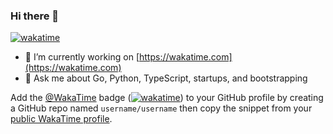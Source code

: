 ### Hi there 👋

[![wakatime](https://wakatime.com/badge/user/fcaad9e3-0a4d-41c7-8116-b02795fa154e.svg)](https://wakatime.com/@fcaad9e3-0a4d-41c7-8116-b02795fa154e)


- 🔭 I’m currently working on [https://wakatime.com](https://wakatime.com)
- 💬 Ask me about Go, Python, TypeScript, startups, and bootstrapping


Add the [@WakaTime](https://github.com/wakatime) badge ([![wakatime](https://wakatime.com/badge/user/66b6796d-eb84-4bb9-b9d2-8dc882f4c6ac.svg)](https://wakatime.com/@66b6796d-eb84-4bb9-b9d2-8dc882f4c6ac)) to your GitHub profile by creating a GitHub repo named `username/username` then copy the snippet from your [public WakaTime profile](https://wakatime.com/me).

<!--
**alanhamlett/alanhamlett** is a ✨ _special_ ✨ repository because its `README.md` (this file) appears on your GitHub profile.

Here are some ideas to get you started:

- 🔭 I’m currently working on ...
- 🌱 I’m currently learning ...
- 👯 I’m looking to collaborate on ...
- 🤔 I’m looking for help with ...
- 💬 Ask me about ...
- 📫 How to reach me: ...
- 😄 Pronouns: ...
- ⚡ Fun fact: ...
-->
